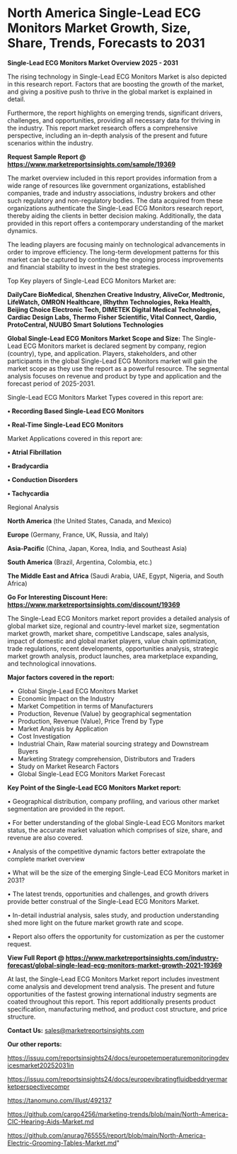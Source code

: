 # North America Single-Lead ECG Monitors Market Growth, Size, Share, Trends, Forecasts to 2031

<Strong> Single-Lead ECG Monitors Market Overview 2025 - 2031</strong>

The rising technology in Single-Lead ECG Monitors Market is also depicted in this research report. Factors that are boosting the growth of the market, and giving a positive push to thrive in the global market is explained in detail.

Furthermore, the report highlights on emerging trends, significant drivers, challenges, and opportunities, providing all necessary data for thriving in the industry. This report market research offers a comprehensive perspective, including an in-depth analysis of the present and future scenarios within the industry.

<strong>Request Sample Report @ <a href=https://www.marketreportsinsights.com/sample/19369>https://www.marketreportsinsights.com/sample/19369</a></strong>

The market overview included in this report provides information from a wide range of resources like government organizations, established companies, trade and industry associations, industry brokers and other such regulatory and non-regulatory bodies. The data acquired from these organizations authenticate the Single-Lead ECG Monitors research report, thereby aiding the clients in better decision making. Additionally, the data provided in this report offers a contemporary understanding of the market dynamics.

The leading players are focusing mainly on technological advancements in order to improve efficiency. The long-term development patterns for this market can be captured by continuing the ongoing process improvements and financial stability to invest in the best strategies.

Top Key players of Single-Lead ECG Monitors Market are:

<strong>DailyCare BioMedical, Shenzhen Creative Industry, AliveCor, Medtronic, LifeWatch, OMRON Healthcare, IRhythm Technologies, Reka Health, Beijing Choice Electronic Tech, DIMETEK Digital Medical Technologies, Cardiac Design Labs, Thermo Fisher Scientific, Vital Connect, Qardio, ProtoCentral, NUUBO Smart Solutions Technologies</strong>

<strong><b>Global Single-Lead ECG Monitors Market Scope and Size:</b></strong>
The Single-Lead ECG Monitors market is declared segment by company, region (country), type, and application. Players, stakeholders, and other participants in the global Single-Lead ECG Monitors market will gain the market scope as they use the report as a powerful resource. The segmental analysis focuses on revenue and product by type and application and the forecast period of 2025-2031.

Single-Lead ECG Monitors Market Types covered in this report are:

<strong>• Recording Based Single-Lead ECG Monitors

• Real-Time Single-Lead ECG Monitors</strong>

Market Applications covered in this report are:

<strong>• Atrial Fibrillation

• Bradycardia

• Conduction Disorders

• Tachycardia</strong> 

Regional Analysis

<strong>North America</strong> (the United States, Canada, and Mexico)

<strong>Europe</strong> (Germany, France, UK, Russia, and Italy)

<strong>Asia-Pacific</strong> (China, Japan, Korea, India, and Southeast Asia)

<strong>South America</strong> (Brazil, Argentina, Colombia, etc.)

<strong>The Middle East and Africa</strong> (Saudi Arabia, UAE, Egypt, Nigeria, and South Africa)

<strong>Go For Interesting Discount Here: <a href=https://www.marketreportsinsights.com/discount/19369>https://www.marketreportsinsights.com/discount/19369</a></strong>

The Single-Lead ECG Monitors market report provides a detailed analysis of global market size, regional and country-level market size, segmentation market growth, market share, competitive Landscape, sales analysis, impact of domestic and global market players, value chain optimization, trade regulations, recent developments, opportunities analysis, strategic market growth analysis, product launches, area marketplace expanding, and technological innovations.

<strong><b>Major factors covered in the report:</b></strong>
<ul>
  <li>Global Single-Lead ECG Monitors Market </li>
  <li>Economic Impact on the Industry</li>
  <li>Market Competition in terms of Manufacturers</li>
  <li>Production, Revenue (Value) by geographical segmentation</li>
  <li>Production, Revenue (Value), Price Trend by Type</li>
  <li>Market Analysis by Application</li>
  <li>Cost Investigation</li>
  <li>Industrial Chain, Raw material sourcing strategy and Downstream Buyers</li>
  <li>Marketing Strategy comprehension, Distributors and Traders</li>
  <li>Study on Market Research Factors</li>
  <li>Global Single-Lead ECG Monitors Market Forecast</li>
</ul>

<strong><b>Key Point of the Single-Lead ECG Monitors Market report:</b></strong>

• Geographical distribution, company profiling, and various other market segmentation are provided in the report.

• For better understanding of the global Single-Lead ECG Monitors market status, the accurate market valuation which comprises of size, share, and revenue are also covered.

• Analysis of the competitive dynamic factors better extrapolate the complete market overview

• What will be the size of the emerging Single-Lead ECG Monitors market in 2031?

• The latest trends, opportunities and challenges, and growth drivers provide better construal of the Single-Lead ECG Monitors Market.

• In-detail industrial analysis, sales study, and production understanding shed more light on the future market growth rate and scope.

• Report also offers the opportunity for customization as per the customer request.

<strong><b>View Full Report @ <a href=https://www.marketreportsinsights.com/industry-forecast/global-single-lead-ecg-monitors-market-growth-2021-19369>https://www.marketreportsinsights.com/industry-forecast/global-single-lead-ecg-monitors-market-growth-2021-19369</a></b></strong>


At last, the Single-Lead ECG Monitors Market report includes investment come analysis and development trend analysis. The present and future opportunities of the fastest growing international industry segments are coated throughout this report. This report additionally presents product specification, manufacturing method, and product cost structure, and price structure.

<strong>Contact Us:</strong>
sales@marketreportsinsights.com

<strong>Our other reports:</strong>

<a href=https://issuu.com/reportsinsights24/docs/europetemperaturemonitoringdevicesmarket20252031in>https://issuu.com/reportsinsights24/docs/europetemperaturemonitoringdevicesmarket20252031in</a>

<a href=https://issuu.com/reportsinsights24/docs/europevibratingfluidbeddryermarketperspectivecompr>https://issuu.com/reportsinsights24/docs/europevibratingfluidbeddryermarketperspectivecompr</a>

<a href=https://tanomuno.com/illust/492137>https://tanomuno.com/illust/492137</a>

<a href=https://github.com/cargo4256/marketing-trends/blob/main/North-America-CIC-Hearing-Aids-Market.md>https://github.com/cargo4256/marketing-trends/blob/main/North-America-CIC-Hearing-Aids-Market.md</a>

<a href=https://github.com/anurag765555/report/blob/main/North-America-Electric-Grooming-Tables-Market.md>https://github.com/anurag765555/report/blob/main/North-America-Electric-Grooming-Tables-Market.md</a>"
